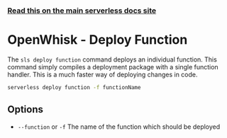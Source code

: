 <!--
title: Serverless Framework Commands - Apache OpenWhisk - Deploy Function
menuText: deploy function
menuOrder: 5
description: Deploy your Apache OpenWhisk functions quickly
layout: Doc
-->

<!-- DOCS-SITE-LINK:START automatically generated  -->
### [Read this on the main serverless docs site](https://www.serverless.com/framework/docs/providers/openwhisk/cli-reference/deploy-function)
<!-- DOCS-SITE-LINK:END -->

# OpenWhisk - Deploy Function

The `sls deploy function` command deploys an individual function.  This command simply compiles a deployment package with a single function handler. This is a much faster way of deploying changes in code.

```bash
serverless deploy function -f functionName
```

## Options
- `--function` or `-f` The name of the function which should be deployed
